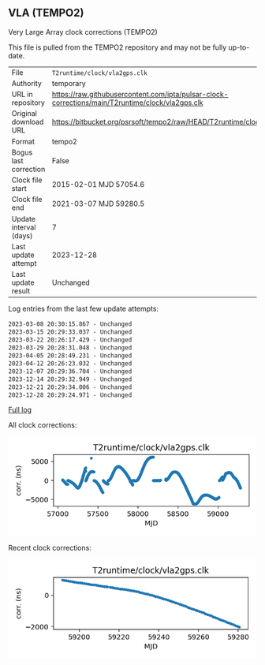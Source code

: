 
## VLA (TEMPO2)

Very Large Array clock corrections (TEMPO2)

This file is pulled from the TEMPO2 repository and may not be fully
up-to-date.

|     |     |
|:--- |:--- |
| File | `T2runtime/clock/vla2gps.clk` |
| Authority | temporary |
| URL in repository | <https://raw.githubusercontent.com/ipta/pulsar-clock-corrections/main/T2runtime/clock/vla2gps.clk> |
| Original download URL | <https://bitbucket.org/psrsoft/tempo2/raw/HEAD/T2runtime/clock/vla2gps.clk> |
| Format | tempo2 |
| Bogus last correction | False |
| Clock file start | 2015-02-01 MJD 57054.6 |
| Clock file end | 2021-03-07 MJD 59280.5 |
| Update interval (days) | 7 |
| Last update attempt | 2023-12-28 |
| Last update result | Unchanged |

Log entries from the last few update attempts:
```
2023-03-08 20:30:15.867 - Unchanged
2023-03-15 20:29:33.037 - Unchanged
2023-03-22 20:26:17.429 - Unchanged
2023-03-29 20:28:31.048 - Unchanged
2023-04-05 20:28:49.231 - Unchanged
2023-04-12 20:26:23.032 - Unchanged
2023-12-07 20:29:36.704 - Unchanged
2023-12-14 20:29:32.949 - Unchanged
2023-12-21 20:29:34.006 - Unchanged
2023-12-28 20:29:24.971 - Unchanged
```
[Full log](https://raw.githubusercontent.com/ipta/pulsar-clock-corrections/main/log/T2runtime/clock/vla2gps.clk.log)


All clock corrections:

![plot of all clock corrections](vla2gps.clk.png "All corrections")

Recent clock corrections:

![plot of recent clock corrections](vla2gps.clk.short.png "Recent corrections")

